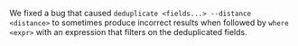 We fixed a bug that caused `deduplicate <fields...> --distance <distance>` to
sometimes produce incorrect results when followed by `where <expr>` with an
expression that filters on the deduplicated fields.
